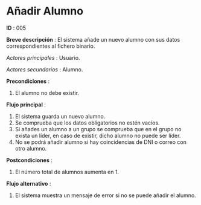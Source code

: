 # Añadir Alumno

**ID** : 005

**Breve descripción** : El sistema añade un nuevo alumno con sus datos correspondientes al fichero binario.

*Actores principales* : Usuario.

*Actores secundarios* : Alumno.

**Precondiciones** :
1. El alumno no debe existir.

**Flujo principal** :
1. El sistema guarda un nuevo alumno.
2. Se comprueba que los datos obligatorios no estén vacíos.
3. Si añades un alumno a un grupo se comprueba que en el grupo no exista un líder, en caso de existir, dicho alumno no puede ser líder.
4. No se podrá añadir alumno si hay coincidencias de DNI o correo con otro alumno.

**Postcondiciones** :
1. El número total de alumnos aumenta en 1.

**Flujo alternativo** :
1. El sistema muestra un mensaje de error si no se puede añadir el alumno. 
